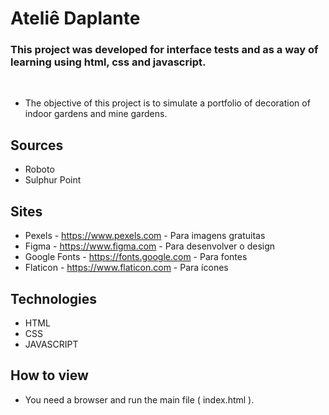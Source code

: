 # Ateliê Daplante

### This project was developed for interface tests and as a way of learning using html, css and javascript.

<br>

- The objective of this project is to simulate a portfolio of decoration of indoor gardens and mine gardens.

## Sources

- Roboto
- Sulphur Point

## Sites

- Pexels - https://www.pexels.com - Para imagens gratuitas
- Figma - https://www.figma.com - Para desenvolver o design
- Google Fonts - https://fonts.google.com - Para fontes
- Flaticon - https://www.flaticon.com - Para ícones

## Technologies

- HTML
- CSS
- JAVASCRIPT

## How to view

- You need a browser and run the main file ( index.html ).
